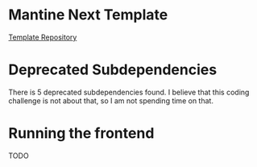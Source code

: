 # Mantine Next Template
[Template Repository](https://github.com/mantinedev/next-pages-min-template)

# Deprecated Subdependencies
There is 5 deprecated subdependencies found. I believe that this coding challenge is not about that, so I am not spending time on that.

# Running the frontend
TODO
